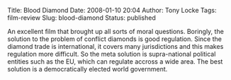 Title: Blood Diamond
Date: 2008-01-10 20:04
Author: Tony Locke
Tags: film-review
Slug: blood-diamond
Status: published

An excellent film that brought up all sorts of moral questions. Boringly, the solution to the problem of conflict diamonds is good regulation. Since the diamond trade is international, it covers many jurisdictions and this makes regulation more difficult. So the meta solution is supra-national political entities such as the EU, which can regulate accross a wide area. The best solution is a democratically elected world government.
